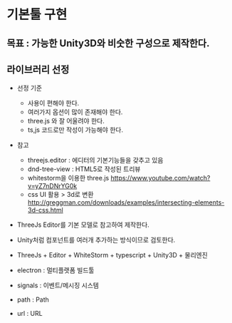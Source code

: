 # 기본툴 구현

## 목표 : 가능한 Unity3D와 비숫한 구성으로 제작한다.

## 라이브러리 선정
- 선정 기준
    - 사용이 편해야 한다.
    - 여러가지 옵션이 많이 존재해야 한다.
    - three.js 와 잘 어울려야 한다.
    - ts,js 코드로만 작성이 가능해야 한다.

- 참고
    - threejs.editor : 에디터의 기본기능들을 갖추고 있음
    - dnd-tree-view : HTML5로 작성된 트리뷰
    - whitestorm을 이용한 three.js
        https://www.youtube.com/watch?v=yZ7nDNrYG0k
    - css UI 활용 > 3d로 변환
        http://greggman.com/downloads/examples/intersecting-elements-3d-css.html


- ThreeJs Editor를 기본 모델로 참고하여 제작한다.
- Unity처럼 컴포넌트를 여러개 추가하는 방식이므로 검토한다.
- ThreeJs + Editor + WhiteStorm + typescript + Unity3D + 물리엔진
- electron : 멀티플랫폼 빌드툴

- signals : 이벤트/메시징 시스템
- path : Path
- url :  URL